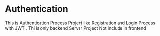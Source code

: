 # Authentication
This is   Authentication  Process Project like  Registration and Login  Process with JWT .  Thi is only backend Server Project Not include in frontend
